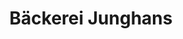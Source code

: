 ---
title: "Bäckerei Junghans"
url: /berga-wuenschendorf/baeckerei-junghans-am-markt/
shop: Bäckerei
---